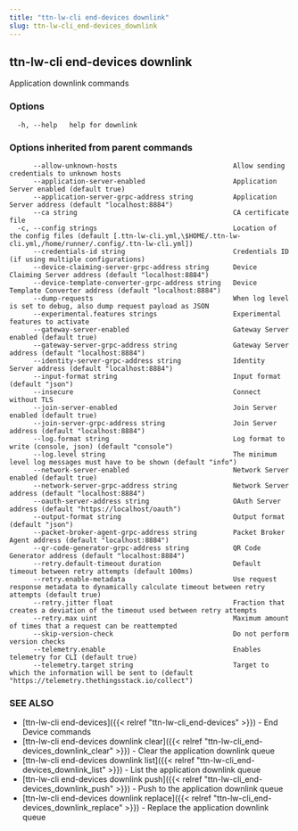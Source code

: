 ```yaml
---
title: "ttn-lw-cli end-devices downlink"
slug: ttn-lw-cli_end-devices_downlink
---
```


## ttn-lw-cli end-devices downlink

Application downlink commands

### Options

```
  -h, --help   help for downlink
```

### Options inherited from parent commands

```
      --allow-unknown-hosts                             Allow sending credentials to unknown hosts
      --application-server-enabled                      Application Server enabled (default true)
      --application-server-grpc-address string          Application Server address (default "localhost:8884")
      --ca string                                       CA certificate file
  -c, --config strings                                  Location of the config files (default [.ttn-lw-cli.yml,\$HOME/.ttn-lw-cli.yml,/home/runner/.config/.ttn-lw-cli.yml])
      --credentials-id string                           Credentials ID (if using multiple configurations)
      --device-claiming-server-grpc-address string      Device Claiming Server address (default "localhost:8884")
      --device-template-converter-grpc-address string   Device Template Converter address (default "localhost:8884")
      --dump-requests                                   When log level is set to debug, also dump request payload as JSON
      --experimental.features strings                   Experimental features to activate
      --gateway-server-enabled                          Gateway Server enabled (default true)
      --gateway-server-grpc-address string              Gateway Server address (default "localhost:8884")
      --identity-server-grpc-address string             Identity Server address (default "localhost:8884")
      --input-format string                             Input format (default "json")
      --insecure                                        Connect without TLS
      --join-server-enabled                             Join Server enabled (default true)
      --join-server-grpc-address string                 Join Server address (default "localhost:8884")
      --log.format string                               Log format to write (console, json) (default "console")
      --log.level string                                The minimum level log messages must have to be shown (default "info")
      --network-server-enabled                          Network Server enabled (default true)
      --network-server-grpc-address string              Network Server address (default "localhost:8884")
      --oauth-server-address string                     OAuth Server address (default "https://localhost/oauth")
      --output-format string                            Output format (default "json")
      --packet-broker-agent-grpc-address string         Packet Broker Agent address (default "localhost:8884")
      --qr-code-generator-grpc-address string           QR Code Generator address (default "localhost:8884")
      --retry.default-timeout duration                  Default timeout between retry attempts (default 100ms)
      --retry.enable-metadata                           Use request response metadata to dynamically calculate timeout between retry attempts (default true)
      --retry.jitter float                              Fraction that creates a deviation of the timeout used between retry attempts
      --retry.max uint                                  Maximum amount of times that a request can be reattempted
      --skip-version-check                              Do not perform version checks
      --telemetry.enable                                Enables telemetry for CLI (default true)
      --telemetry.target string                         Target to which the information will be sent to (default "https://telemetry.thethingsstack.io/collect")
```

### SEE ALSO

* [ttn-lw-cli end-devices]({{< relref "ttn-lw-cli_end-devices" >}})	 - End Device commands
* [ttn-lw-cli end-devices downlink clear]({{< relref "ttn-lw-cli_end-devices_downlink_clear" >}})	 - Clear the application downlink queue
* [ttn-lw-cli end-devices downlink list]({{< relref "ttn-lw-cli_end-devices_downlink_list" >}})	 - List the application downlink queue
* [ttn-lw-cli end-devices downlink push]({{< relref "ttn-lw-cli_end-devices_downlink_push" >}})	 - Push to the application downlink queue
* [ttn-lw-cli end-devices downlink replace]({{< relref "ttn-lw-cli_end-devices_downlink_replace" >}})	 - Replace the application downlink queue


